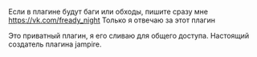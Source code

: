 Если в плагине будут баги или обходы, пишите сразу мне
https://vk.com/fready_night
Только я отвечаю за этот плагин

Это приватный плагин, я его сливаю для общего доступа. Настоящий создатель плагина jampire.

